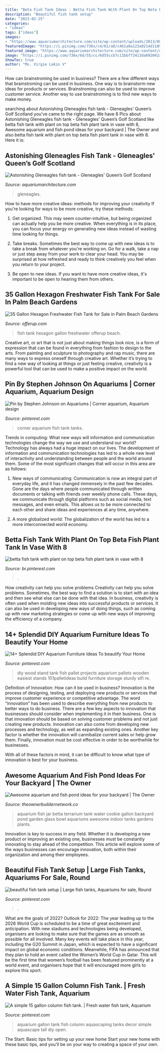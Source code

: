 ```yaml
---
title: "Beta Fish Tank Ideas : Betta Fish Tank With Plant On Top Beta Fish Plant Tank In Vase With 8"
description: "Beautiful fish tank setup"
date: "2023-02-25"
categories:
- "ideas"
tags: ["ideas"]
images:
- "https://www.aquariumarchitecture.com/site/wp-content/uploads/2013/08/Diapo_Gleneagles_Cantilever_Glass_Staircase_3.jpg"
featuredImage: "https://i.pinimg.com/736x/c4/61/a8/c461a8a123a0214d118920bbf05a8713.jpg"
featured_image: "https://www.aquariumarchitecture.com/site/wp-content/uploads/2013/08/Diapo_Gleneagles_Cantilever_Glass_Staircase_3.jpg"
image: "https://i.pinimg.com/736x/6d/55/cc/6d55ccb7c11bbf73413da692042a157b--aquarium-decor-aquascaping.jpg"
ShowToc: true
author: "Ms. Virgie Lakin V"
---
```



How can brainstroming be used in business?
There are a few different ways that brainstroming can be used in business. One way is to brainstorm new ideas for products or services. Brainstroming can also be used to improve customer service. Another way to use brainstroming is to find new ways to make money.

	

		
searching about Astonishing Gleneagles fish tank - Gleneagles&#039; Queen’s Golf Scotland you've came to the right page. We have 8 Pics about Astonishing Gleneagles fish tank - Gleneagles&#039; Queen’s Golf Scotland like betta fish tank with plant on top beta fish plant tank in vase with 8, Awesome aquarium and fish pond ideas for your backyard | The Owner and also betta fish tank with plant on top beta fish plant tank in vase with 8. Here it is:
		
    
## Astonishing Gleneagles Fish Tank - Gleneagles&#039; Queen’s Golf Scotland

<img loading=lazy src="https://www.aquariumarchitecture.com/site/wp-content/uploads/2013/08/Diapo_Gleneagles_Cantilever_Glass_Staircase_3.jpg" onerror="this.onerror=null;this.src='https://tse2.mm.bing.net/th?id=OIP.ztEf3Jz-zSL81W9RZm5j0gHaK0&amp;pid=15.1';" alt="Astonishing Gleneagles fish tank - Gleneagles&#039; Queen’s Golf Scotland">

_Source: aquariumarchitecture.com_

>gleneagles. 

	

How to have more creative ideas: methods for improving your creativity
If you're looking for ways to be more creative, try these methods:
1. Get organized. This may seem counter-intuitive, but being organized can actually help you be more creative. When everything is in its place, you can focus your energy on generating new ideas instead of wasting time looking for things.

2. Take breaks. Sometimes the best way to come up with new ideas is to take a break from whatever you're working on. Go for a walk, take a nap or just step away from your work to clear your head. You may be surprised at how refreshed and ready to think creatively you feel when you return to your project.

3. Be open to new ideas. If you want to have more creative ideas, it's important to be open to hearing them from others.

    
## 35 Gallon Hexagon Freshwater Fish Tank For Sale In Palm Beach Gardens

<img loading=lazy src="https://images.offerup.com/CUbdvIJX1EyIOdEvH7hJOGL764U=/600x800/657c/657c5820be294ebc9a83c0e0e64a1ff2.jpg" onerror="this.onerror=null;this.src='https://tse4.mm.bing.net/th?id=OIP.NgsuPWRsYVFucNfMKVOWvgHaJ4&amp;pid=15.1';" alt="35 Gallon Hexagon Freshwater Fish Tank for Sale in Palm Beach Gardens">

_Source: offerup.com_

>fish tank hexagon gallon freshwater offerup beach. 

	

Creative art, or art that is not just about making things look nice, is a form of expression that can be found in everything from fashion to design to the arts. From painting and sculpture to photography and rap music, there are many ways to express oneself through creative art. Whether it’s trying to find a new way of looking at things or just feeling creative, creativity is a powerful tool that can be used to make a positive impact on the world.

    
## Pin By Stephen Johnson On Aquariums | Corner Aquarium, Aquarium Design

<img loading=lazy src="https://i.pinimg.com/736x/5f/ac/c6/5facc6230444599e67f795b3b5f39fb7--corner-aquarium-reef-aquarium.jpg" onerror="this.onerror=null;this.src='https://tse3.mm.bing.net/th?id=OIP.RxF9qhJXIY50o6JNV0klCQHaJ3&amp;pid=15.1';" alt="Pin by Stephen Johnson on Aquariums | Corner aquarium, Aquarium design">

_Source: pinterest.com_

>corner aquarium fish tank tanks. 

	

Trends in computing: What new ways will information and communication technologies change the way we use and understand our world?
Technology has always had a huge impact on our lives. The development of information and communication technologies has led to a whole new level of interactivity and understanding between people and the world around them. Some of the most significant changes that will occur in this area are as follows:
1) New ways of communicating: Communication is now an integral part of everyday life, and it has changed immensely in the past few decades. Gone are the days where people communicated through written documents or talking with friends over weekly phone calls. These days, we communicate through digital platforms such as social media, text messages, and even emails. This allows us to be more connected to each other and share ideas and experiences at any time, anywhere.

2) A more globalized world: The globalization of the world has led to a more interconnected world economy.

    
## Betta Fish Tank With Plant On Top Beta Fish Plant Tank In Vase With 8

<img loading=lazy src="https://i.pinimg.com/736x/f9/92/7f/f9927f7c1f0d230bf457e19b27e6576b.jpg" onerror="this.onerror=null;this.src='https://tse3.mm.bing.net/th?id=OIP._DtPYm4YUj8DSuTS6it-xgHaLp&amp;pid=15.1';" alt="betta fish tank with plant on top beta fish plant tank in vase with 8">

_Source: br.pinterest.com_

>. 

	

How creativity can help you solve problems
Creativity can help you solve problems. Sometimes, the best way to find a solution is to start with an idea and then see what else can be done with that idea. In business, creativity is often used when molding new ideas into successful products or services. It can also be used in developing new ways of doing things, such as coming up with new marketing strategies or come up with new ways of improving the efficiency of a company.

    
## 14+ Splendid DIY Aquarium Furniture Ideas To Beautify Your Home

<img loading=lazy src="https://i.pinimg.com/736x/0f/c0/06/0fc006776225b16051f6abfc8493984c.jpg" onerror="this.onerror=null;this.src='https://tse1.mm.bing.net/th?id=OIP.SuxYkRr41j1PTUEGyT0YwQHaMt&amp;pid=15.1';" alt="14+ Splendid DIY Aquarium Furniture Ideas To beautify Your Home">

_Source: pinterest.com_

>diy wood stand tank fish pallet projects aquarium pallets wooden easiest stands 101palletideas build furniture storage sturdy stfi re. 

	

Definition of Innovation: How can it be used in business?
Innovation is the process of designing, testing, and deploying new products or services that improve customer experience or competitive advantage. The word “innovation” has been used to describe everything from new products to better ways to do business.
There are a few key aspects to innovation that businesses should consider when implementing it in their business. One is that innovation should be based on solving customer problems and not just creating new products. Innovation can also come from developing new processes and technology, as well as expanding existing ones. Another key factor is whether the innovation will cannibalize current sales or help grow them. Finally, innovation must be cost effective in order to be worthwhile for businesses.

With all of these factors in mind, it can be difficult to know what type of innovation is best for your business.

    
## Awesome Aquarium And Fish Pond Ideas For Your Backyard | The Owner

<img loading=lazy src="http://theownerbuildernetwork.co/wp-content/uploads/2015/05/Ponds-Aquariums-05.jpg" onerror="this.onerror=null;this.src='https://tse1.mm.bing.net/th?id=OIP.KsdvCAYfKGk79Vj1ihn8eAHaJ4&amp;pid=15.1';" alt="Awesome aquarium and fish pond ideas for your backyard | The Owner">

_Source: theownerbuildernetwork.co_

>aquarium fish jar betta terrarium tank water cookie gallon backyard pond garden glass bowl aquariums awesome indoor tanks gardens plants. 

	

Innovation is key to success in any field. Whether it is developing a new product or improving an existing one, businesses must be constantly innovating to stay ahead of the competition. This article will explore some of the ways businesses can encourage innovation, both within their organization and among their employees.

    
## Beautiful Fish Tank Setup | Large Fish Tanks, Aquariums For Sale, Round

<img loading=lazy src="https://i.pinimg.com/736x/c4/61/a8/c461a8a123a0214d118920bbf05a8713.jpg" onerror="this.onerror=null;this.src='https://tse2.mm.bing.net/th?id=OIP._HxEqVUvlBiEBNM8d6037QHaJ3&amp;pid=15.1';" alt="beautiful fish tank setup | Large fish tanks, Aquariums for sale, Round">

_Source: pinterest.com_

>. 

	

What are the goals of 2022?
Outlook for 2022: The year leading up to the 2026 World Cup is scheduled to be a time of great excitement and anticipation. With new stadiums and technologies being developed, organisers are looking to make sure that the games are as smooth as possible for all involved. Many key events will take place in this year, including the G20 Summit in Japan, which is expected to have a significant impact on global economic conditions. Meanwhile, FIFA has announced that they plan to hold an event called the Women’s World Cup in Qatar. This will be the first time that women’s football has been featured prominently at a world event, and organisers hope that it will encouraged more girls to explore this sport.

    
## A Simple 15 Gallon Column Fish Tank. | Fresh Water Fish Tank, Aquarium

<img loading=lazy src="https://i.pinimg.com/736x/6d/55/cc/6d55ccb7c11bbf73413da692042a157b--aquarium-decor-aquascaping.jpg" onerror="this.onerror=null;this.src='https://tse2.mm.bing.net/th?id=OIP.aBJlsjbUkSToD0nM3PAS5AHaMM&amp;pid=15.1';" alt="A simple 15 gallon column fish tank. | Fresh water fish tank, Aquarium">

_Source: pinterest.com_

>aquarium gallon tank fish column aquascaping tanks decor simple aquascape tall diy open. 

	

The Start: Basic tips for setting up your new home
Start your new home with these basic tips, and you'll be on your way to creating a space of your own.

